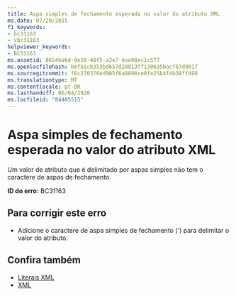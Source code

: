 ```yaml
---
title: Aspa simples de fechamento esperada no valor do atributo XML
ms.date: 07/20/2015
f1_keywords:
- bc31163
- vbc31163
helpviewer_keywords:
- BC31163
ms.assetid: 8654ba6d-8e58-40f5-a2e7-6ee08ec1c577
ms.openlocfilehash: b6fb1cb353bd657d20913ff130635bacf67d9017
ms.sourcegitcommit: f8c270376ed905f6a8896ce0fe25b4f4b38ff498
ms.translationtype: MT
ms.contentlocale: pt-BR
ms.lasthandoff: 06/04/2020
ms.locfileid: "84405515"
---
```

# <a name="expected-matching-closing-single-quote-for-xml-attribute-value"></a>Aspa simples de fechamento esperada no valor do atributo XML
Um valor de atributo que é delimitado por aspas simples não tem o caractere de aspas de fechamento.  
  
 **ID do erro:** BC31163  
  
## <a name="to-correct-this-error"></a>Para corrigir este erro  
  
- Adicione o caractere de aspa simples de fechamento (') para delimitar o valor do atributo.  
  
## <a name="see-also"></a>Confira também

- [Literais XML](../language-reference/xml-literals/index.md)
- [XML](../programming-guide/language-features/xml/index.md)
